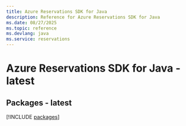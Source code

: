 ```yaml
---
title: Azure Reservations SDK for Java
description: Reference for Azure Reservations SDK for Java
ms.date: 08/27/2025
ms.topic: reference
ms.devlang: java
ms.service: reservations
---
```

# Azure Reservations SDK for Java - latest
## Packages - latest
[!INCLUDE [packages](reservations-index.md)]